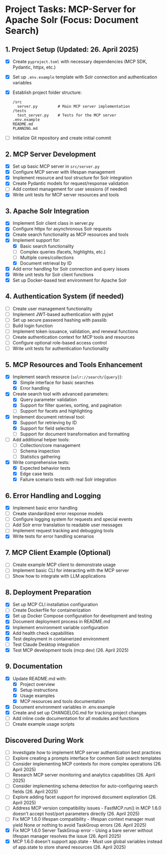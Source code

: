 # Project Tasks: MCP-Server for Apache Solr (Focus: Document Search)

## 1. Project Setup (Updated: 26. April 2025)

- [x] Create `pyproject.toml` with necessary dependencies (MCP SDK, Pydantic, httpx, etc.)
- [x] Set up `.env.example` template with Solr connection and authentication variables
- [x] Establish project folder structure:

  ```plaintext
  /src
    server.py         # Main MCP server implementation
  /tests
    test_server.py    # Tests for the MCP server
  .env.example
  README.md
  PLANNING.md
  ```

- [ ] Initialize Git repository and create initial commit

## 2. MCP Server Development

- [x] Set up basic MCP server in `src/server.py`
- [x] Configure MCP server with lifespan management
- [x] Implement resource and tool structure for Solr integration
- [x] Create Pydantic models for request/response validation
- [ ] Add context management for user sessions (if needed)
- [x] Write unit tests for MCP server resources and tools

## 3. Apache Solr Integration

- [x] Implement Solr client class in server.py
- [x] Configure httpx for asynchronous Solr requests
- [x] Create search functionality as MCP resources and tools
- [x] Implement support for:
  - [x] Basic search functionality
  - [ ] Complex queries (facets, highlights, etc.)
  - [ ] Multiple cores/collections
  - [x] Document retrieval by ID
- [x] Add error handling for Solr connection and query issues
- [x] Write unit tests for Solr client functions
- [x] Set up Docker-based test environment for Apache Solr

## 4. Authentication System (if needed)

- [ ] Create user management functionality
- [ ] Implement JWT-based authentication with pyjwt
- [ ] Set up secure password hashing with passlib
- [ ] Build login function
- [ ] Implement token issuance, validation, and renewal functions
- [ ] Create authentication context for MCP tools and resources
- [ ] Configure optional role-based access control
- [ ] Write unit tests for authentication functionality

## 5. MCP Resources and Tools Enhancement

- [x] Implement search resource (`solr://search/{query}`):
  - [x] Simple interface for basic searches
  - [x] Error handling
- [x] Create search tool with advanced parameters:
  - [x] Query parameter validation
  - [x] Support for filter queries, sorting, and pagination
  - [ ] Support for facets and highlighting
- [x] Implement document retrieval tool:
  - [x] Support for retrieving by ID
  - [x] Support for field selection
  - [ ] Support for document transformation and formatting
- [ ] Add additional helper tools:
  - [ ] Collection/core management
  - [ ] Schema inspection
  - [ ] Statistics gathering
- [x] Write comprehensive tests:
  - [x] Expected behavior tests
  - [x] Edge case tests
  - [x] Failure scenario tests with real Solr integration

## 6. Error Handling and Logging

- [x] Implement basic error handling
- [ ] Create standardized error response models
- [ ] Configure logging system for requests and special events
- [ ] Add Solr error translation to readable user messages
- [ ] Implement request tracking and debugging tools
- [x] Write tests for error handling scenarios

## 7. MCP Client Example (Optional)

- [ ] Create example MCP client to demonstrate usage
- [ ] Implement basic CLI for interacting with the MCP server
- [ ] Show how to integrate with LLM applications

## 8. Deployment Preparation

- [x] Set up MCP CLI installation configuration
- [ ] Create Dockerfile for containerization
- [x] Set up Docker Compose configuration for development and testing
- [x] Document deployment process in README.md
- [x] Implement environment variable configuration
- [x] Add health check capabilities
- [x] Test deployment in containerized environment
- [ ] Test Claude Desktop integration
- [x] Test MCP development tools (mcp dev) (26. April 2025)

## 9. Documentation

- [x] Update README.md with:
  - [x] Project overview
  - [x] Setup instructions
  - [x] Usage examples
  - [x] MCP resources and tools documentation
- [x] Document environment variables in .env.example
- [x] Create and set up CHANGELOG.md for tracking project changes
- [ ] Add inline code documentation for all modules and functions
- [ ] Create example usage scripts

## Discovered During Work

- [ ] Investigate how to implement MCP server authentication best practices
- [ ] Explore creating a prompts interface for common Solr search templates
- [ ] Consider implementing MCP contexts for more complex operations (26. April 2025)
- [ ] Research MCP server monitoring and analytics capabilities (26. April 2025)
- [ ] Consider implementing schema detection for auto-configuring search fields (26. April 2025)
- [ ] Explore adding facet support for improved document exploration (26. April 2025)
- [ ] Address MCP version compatibility issues - FastMCP.run() in MCP 1.6.0 doesn't accept host/port parameters directly (26. April 2025)
- [ ] Fix MCP 1.6.0 lifespan compatibility - lifespan context manager must yield None or nothing to avoid TaskGroup errors (26. April 2025)
- [x] Fix MCP 1.6.0 Server TaskGroup error - Using a bare server without lifespan manager resolves the issue (26. April 2025)
- [x] MCP 1.6.0 doesn't support app.state - Must use global variables instead of app.state to store shared resources (26. April 2025)
